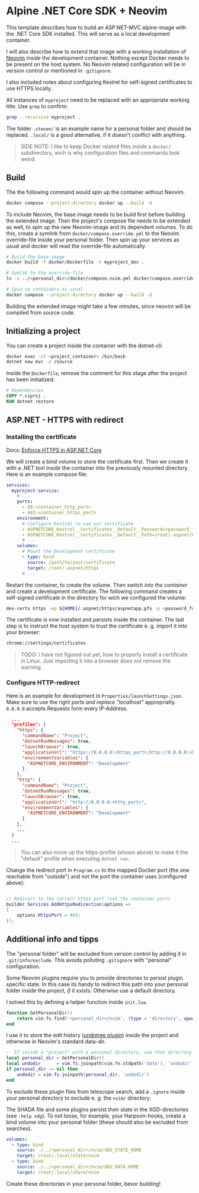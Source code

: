 # Alpine .NET Core SDK + Neovim

This template describes how to build an ASP.NET-MVC alpine-image with the .NET Core SDK installed. This will serve as a local development container.

I will also describe how to extend that image with a working installation of [Neovim](https://neovim.io/) _inside_ the development container. Nothing except Docker needs to be present on the host system. No Neovim related configuration will be in version control or mentioned in `.gitignore`.

I also included notes about configuring Kestrel for self-signed certificates to use HTTPS locally.

All instances of `myproject` need to be replaced with an appropriate working title. Use `grep` to confirm:
```bash
grep --recursive myproject .
```

The folder `.steven/` is an example name for a personal folder and should be replaced. `.local/` is a good alternative, if it doesn't conflict with anything.

> SIDE NOTE:
> I like to keep Docker related files inside a `docker/` subdirectory, wich is why configuration files and commands look weird.

## Build

The the following command would spin up the container without Neovim.
```bash
docker compose --project-directory docker up --build -d
```

To include Neovim, the base image needs to be build first before building the extended image. Then the project's compose file needs to be extended as well, to spin up the new Neovim-image and its dependent volumes. To do this, create a symlink from `docker/compose.override.yml` to the Neovim override-file inside your personal folder. Then spin up your services as usual and docker will read the override-file automatically.
```bash
# Build the base image
docker build -f docker/Dockerfile -t myproject_dev .

# Symlik to the override-file
ln -s ../<personal_dir>/docker/compose.nvim.yml docker/compose.override.yml

# Spin up containers as usual
docker compose --project-directory docker up --build -d
```

Building the extended image might take a few minutes, since neovim will be compiled from source code.

## Initializing a project
You can create a project inside the container with the dotnet-cli:
```bash
docker exec -it <project_container> /bin/bash
dotnet new mvc -o /source
```

Inside the `Dockerfile`, remove the comment for this stage after the project has been initialized:
```Dockerfile
# Dependencies
COPY *.csproj .
RUN dotnet restore
```

## ASP.NET - HTTPS with redirect

### Installing the certificate

Docs: [Enforce HTTPS in ASP.NET Core](https://learn.microsoft.com/en-us/aspnet/core/security/enforcing-ssl#ubuntu-trust-the-certificate-for-service-to-service-communication)

We will create a bind volume to store the certificate first. Then we create it with a .NET tool _inside_ the container into the previously mounted directory.
Here is an example compose file:

```yaml
services:
  myproject-service:
    # ...
    ports:
      - 80:<container_http_port>
      - 443:<container_https_port>
    environment:
      # Configure Kestrel to use our certificate
      - ASPNETCORE_Kestrel__Certificates__Default__Password=<password_for_dev_certificate>
      - ASPNETCORE_Kestrel__Certificates__Default__Path=/root/.aspnet/https/aspnetapp.pfx
      # ...
    volumes:
      # Mount the Development certificate
      - type: bind 
        source: /path/to/your/certificate
        target: /root/.aspnet/https
      # ...
```

Restart the container, to create the volume. Then *switch into the container* and create a development certificate. The following command creates a self-signed certificate in the directory for wich we configured the volume:

```bash
dev-certs https -ep ${HOME}/.aspnet/https/aspnetapp.pfx -p <password_for_dev_certificate>
```

The certificate is now installed and persists inside the container. The last step is to instruct the host system to trust the certificate e. g. import it into your browser:
```bash
chrome://settings/certificates
```

> TODO: I have not figured out yet, how to properly install a certificate in Linux. Just importing it into a browser does not remove the warning.
### Configure HTTP-redirect

Here is an example for development in `Properties/launchSettings.json`. Make sure to use the right ports *and replace "localhost"* appropriatly. `0.0.0.0` accepts Requests form every IP-Address.
```json
  ...
  "profiles": {
    "https": {
      "commandName": "Project",
      "dotnetRunMessages": true,
      "launchBrowser": true,
      "applicationUrl": "https://0.0.0.0:<https_port>;http://0.0.0.0:<http_port>",
      "environmentVariables": {
        "ASPNETCORE_ENVIRONMENT": "Development"
      }
    },
    "http": {
      "commandName": "Project",
      "dotnetRunMessages": true,
      "launchBrowser": true,
      "applicationUrl": "http://0.0.0.0:<http_port>",
      "environmentVariables": {
        "ASPNETCORE_ENVIRONMENT": "Development"
      }
    },      
    ...
  }
  ...
```

> You can also move up the https-profile (shown above) to make it the "default" profile when executing `dotnet run`.

Change the redirect port in `Program.cs` to the mapped Docker port (the one reachable from "outside") and not the port the container uses (configured above):
```csharp

// Redirect to the correct https port (not the container port)
builder.Services.AddHttpsRedirection(options =>
{
    options.HttpsPort = 443;
});

```

## Additional info and tipps

The "personal folder" will be excluded from version control by adding it in `.git/info/exclude`. This avoids polluting `.gitignore` with "personal" configuration.

Some Neovim plugins require you to provide directories to persist plugin specific state.
In this case its handy to redirect this path into your personal folder inside the project, _if it exists_. Otherwise use a default directory.

I solved this by defining a helper function inside `init.lua`.
```lua
function GetPersonalDir()
    return vim.fs.find('<personal_dir>/nvim', {type = 'directory', upward = true})[1]
end
```

I use it to store the edit history ([undotree plugin](https://github.com/mbbill/undotree)) inside the project and otherwise in Neovim's standard data-dir.
```lua
-- If inside a "project" with a personal directory, use that directory for the undofile instead
local personal_dir = GetPersonalDir()
local undodir      = vim.fs.joinpath(vim.fn.stdpath('data'), 'undodir') -- default directory
if personal_dir ~= nil then
    undodir = vim.fs.joinpath(personal_dir, 'undodir')
end
```

To exclude these plugin files from telescope search, add a `.ignore` inside your personal directory to exclude e. g. the `nvim/` directory.

The SHADA file and some plugins persist their state in the XGD-directories (see `:help xdg`).
To not loose, for example, your Harpoon-hooks, create a bind volume into your personal folder (these should also be excluded from searches).
```yaml
volumes:
  - type: bind 
    source: ./../<personal_dir>/nvim/XDG_STATE_HOME
    target: /root/.local/state/nvim
  - type: bind 
    source: ./../<personal_dir>/nvim/XDG_DATA_HOME
    target: /root/.local/share/nvim
```
Create these directories in your personal folder, bevor building!

